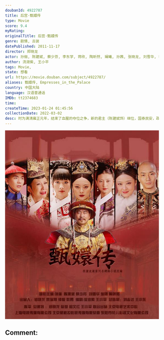 ```yaml
---
doubanId: 4922787
title: 后宫·甄嬛传
type: Movie
score: 9.4
myRating: 
originalTitle: 后宫·甄嬛传
genre: 剧情, 古装
datePublished: 2011-11-17
director: 郑晓龙
actor: 孙俪, 陈建斌, 蔡少芬, 李东学, 蒋欣, 陶昕然, 斓曦, 孙茜, 张晓龙, 刘雪华, 李天柱, 蓝盈莹, 张雅萌, 杨紫嫣, 陈思斯, 万美汐, 热依扎, 李宜娟, 战菁一, 唐艺昕, 谭松韵, 徐璐, 毛晓彤, 康福震, 杨凯淳, 刘钇彤, 赵秦, 王文杰, 颖儿, 郭萱, 邬立朋, 沈保平, 梁艺馨, 杨淇, 何亚男, 李佳璇, 王一鸣, 张杰, 季冠霖, 田朴珺, 乔诗语, 纪姿含, 赵千紫, 张妍, 赵岭, 汪晴, 刘荫, 杨静, 纪元, 杨心仪, 李梦洋, 孙艳, 谭琍敏, 崔漫莉, 杨晨, 赵海龙, 王丽涵, 严燕生, 李丹, 马维福, 周子涵, 孙宁, 杨晓波, 陈倩, 刘洋, 马千芳, 罗康, 翟蓓蓓, 罗莉娜, 海燕, 李周洋, 张志伟, 杜相, 刘岩, 何梦婷, 李璐兵, 秦一铭, 孙渤洋, 王彪, 张艾, 刘柏廷, 韩雨婷, 胡鑫慧, 李泓瑞, 李莺雅, 邢文杰, 梅傲冬, 许欢, 尹舒, 田淑梅, 郭子豪, 程楠, 杜小涛, 黄宁生, 方云, 孙菲, 田西平, 李洋, 李群, 杜晓涛, 路文博, 闫卷德, 姚思诗, 张一曼, 王霜, 吴怡林, 马跃峰, 张毅, 王民, 郭晨
author: 流潋紫, 王小平
tags: Movie, 
state: 想看
url: https://movie.douban.com/subject/4922787/
aliases: 甄嬛传, Empresses_in_the_Palace
country: 中国大陆
language: 汉语普通话
IMDb: tt2374683
time: 
createTime: 2023-01-24 01:45:56
collectionDate: 2022-03-02
desc: 时为满清雍正元年，结束了血腥的夺位之争，新的君主（陈建斌饰）继位，国泰民安，政治清明，但在一片祥和的表象之下，一股暗流蠢蠢欲动。尤其后宫，华妃（蒋欣饰）与皇后（蔡少芬饰）分庭抗礼，各方势力裹挟其...
---
```


![image](assets/p1480046723.jpg)

Comment: 
---


